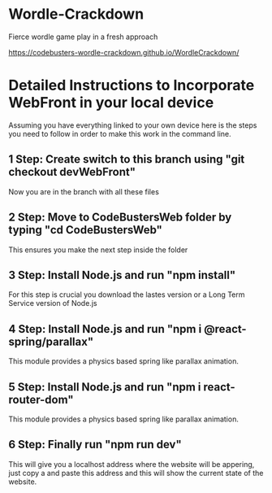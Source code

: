 # Wordle-Crackdown
Fierce wordle game play in a fresh approach

https://codebusters-wordle-crackdown.github.io/WordleCrackdown/

# Detailed Instructions to Incorporate WebFront in your local device

Assuming you have everything linked to your own device here is the steps you need to follow in order to make this work in the command line.

## 1 Step: Create switch to this branch using "git checkout devWebFront"

Now you are in the branch with all these files

## 2 Step: Move to CodeBustersWeb folder by typing "cd CodeBustersWeb"

This ensures you make the next step inside the folder

## 3 Step: Install Node.js and run "npm install"

For this step is crucial you download the lastes version or a Long Term Service version of Node.js

## 4 Step: Install Node.js and run "npm i @react-spring/parallax"

This module provides a physics based spring like parallax animation.

## 5 Step: Install Node.js and run "npm i react-router-dom"
This module provides a physics based spring like parallax animation.

## 6 Step: Finally run "npm run dev"

This will give you a localhost address where the website will be appering, just copy a and paste
this address and this will show the current state of the website.

